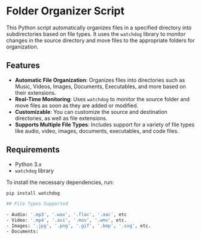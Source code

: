 # Folder Organizer Script

This Python script automatically organizes files in a specified directory into subdirectories based on file types. It uses the `watchdog` library to monitor changes in the source directory and move files to the appropriate folders for organization.

## Features

- **Automatic File Organization**: Organizes files into directories such as Music, Videos, Images, Documents, Executables, and more based on their extensions.
- **Real-Time Monitoring**: Uses `watchdog` to monitor the source folder and move files as soon as they are added or modified.
- **Customizable**: You can customize the source and destination directories, as well as file extensions.
- **Supports Multiple File Types**: Includes support for a variety of file types like audio, video, images, documents, executables, and code files.

## Requirements

- Python 3.x
- `watchdog` library

To install the necessary dependencies, run:

```bash
pip install watchdog

## File Types Supported

- Audio: '.mp3', '.wav', '.flac', '.aac', etc
- Video: '.mp4', '.avi', '.mov', '.wmv', etc.
- Images: '.jpg', '.png', '.gif', '.bmp', '.svg', etc.
- Documents:
